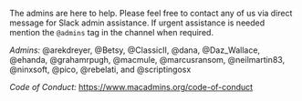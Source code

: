 The admins are here to help. Please feel free to contact any of us via direct message for Slack admin assistance. If urgent assistance is needed mention the `@admins` tag in the channel when required.

*Admins:*
@arekdreyer, @Betsy, @ClassicII, @dana, @Daz_Wallace, @ehanda, @grahamrpugh, @macmule, @marcusransom, @neilmartin83, @ninxsoft, @pico, @rebelati, and @scriptingosx

*Code of Conduct:*
https://www.macadmins.org/code-of-conduct
